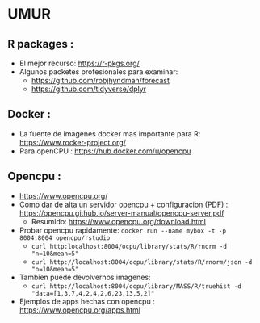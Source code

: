 # UMUR


## R packages : 

* El mejor recurso: https://r-pkgs.org/    
* Algunos packetes profesionales para examinar: 
  * https://github.com/robjhyndman/forecast
  * https://github.com/tidyverse/dplyr


## Docker :
 * La fuente de imagenes docker mas importante para R: https://www.rocker-project.org/
 * Para openCPU : https://hub.docker.com/u/opencpu
## Opencpu :
 * https://www.opencpu.org/
 * Como dar de alta un servidor opencpu + configuracion (PDF) : https://opencpu.github.io/server-manual/opencpu-server.pdf
    * Resumido: https://www.opencpu.org/download.html
 * Probar opencpu rapidamente: `docker run --name mybox -t -p 8004:8004 opencpu/rstudio`
    * `curl http:localhost:8004/ocpu/library/stats/R/rnorm -d "n=10&mean=5"`
    * `curl http://localhost:8004/ocpu/library/stats/R/rnorm/json -d "n=10&mean=5"`
 * Tambien puede devolvernos imagenes:
    * `curl http://localhost:8004/ocpu/library/MASS/R/truehist -d "data=[1,3,7,4,2,4,2,6,23,13,5,2]"`  
 * Ejemplos de apps hechas con opencpu : https://www.opencpu.org/apps.html
           
